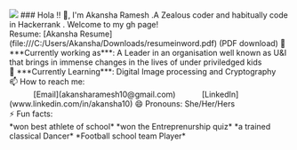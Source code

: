 <img src="https://images.unsplash.com/photo-1444492417251-9c84a5fa18e0?ixlib=rb-1.2.1&ixid=eyJhcHBfaWQiOjEyMDd9&auto=format&fit=crop&w=975&h=300&q=80"/>
### Hola !! 👋, I'm Akansha Ramesh .A Zealous coder and habitually code in Hackerrank . Welcome to my gh page! <br>
Resume:  [Akansha Resume](file:///C:/Users/Akansha/Downloads/resumeinword.pdf) (PDF download)
🔭 ***Currently working as***:  A Leader in an organisation well known as U&I that brings in immense changes in the lives of under priviledged kids  <br>
🌱 ***Currently Learning***:  Digital Image processing and Cryptography <br>
📫 How to reach me: <br>
&nbsp;&nbsp;&nbsp;&nbsp;&nbsp;&nbsp;&nbsp;&nbsp;&nbsp;&nbsp; [Email](akansharamesh10@gmail.com)
&nbsp;&nbsp;&nbsp;&nbsp;&nbsp;&nbsp;&nbsp;&nbsp;&nbsp;&nbsp; [LinkedIn](www.linkedin.com/in/akansha10)
😄 Pronouns: She/Her/Hers <br>
⚡ Fun facts:<br>
*won best athlete of school*
*won the Entreprenurship quiz*
*a trained classical Dancer*
*Football school team Player*
